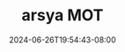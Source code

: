 --- 
title: "arsya  MOT"
description: "nonton   arsya  MOT instagram    "
date: 2024-06-26T19:54:43-08:00
file_code: "c94b231l3o4d"
draft: false
cover: "b752tiyli3y3x8dz.jpg"
tags: ["arsya", "MOT", "bokep-indo", "bokep-viral", "bokep-ig"]
length: 37
fld_id: "1483159"
foldername: "Arsya 1"
categories: ["Arsya 1"]
views: 0
---